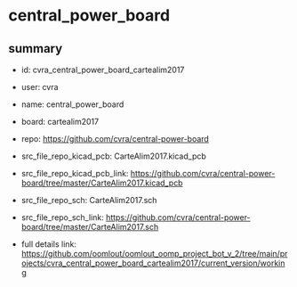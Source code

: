 # central_power_board
 
## summary 
* id: cvra_central_power_board_cartealim2017
* user: cvra
* name: central_power_board
* board: cartealim2017
* repo: https://github.com/cvra/central-power-board
* src_file_repo_kicad_pcb: CarteAlim2017.kicad_pcb
* src_file_repo_kicad_pcb_link: https://github.com/cvra/central-power-board/tree/master/CarteAlim2017.kicad_pcb


* src_file_repo_sch: CarteAlim2017.sch
* src_file_repo_sch_link: https://github.com/cvra/central-power-board/tree/master/CarteAlim2017.sch
* full details link: https://github.com/oomlout/oomlout_oomp_project_bot_v_2/tree/main/projects/cvra_central_power_board_cartealim2017/current_version/working  






